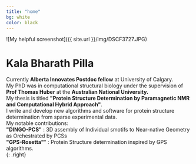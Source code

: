 ```yaml
---
title: "home"
bg: white
color: black
---
```


![My helpful screenshot]({{ site.url }}/img/DSCF3727.JPG) 

# Kala Bharath Pilla 


Currently **Alberta Innovates Postdoc fellow** at University of Calgary.<br>
My PhD was in computational structural biology under the supervision of **Prof Thomas Huber** at the **Australian National University.** <br>
My thesis is titled **"Protein Structure Determination by Paramagnetic NMR and Computational Hybrid Approach"**.<br>
I write and develop new algorithms and software for protein structure determination from sparse experimental data.<br> 
My notable contributions:<br>
**"DINGO-PCS"** : 3D assembly of Individual smotifs to Near-native Geometry as Orchestrated by PCSs<br>
**"GPS-Rosetta"**" : Protein Structure determination inspired by GPS algorithms.<br>{: .right}